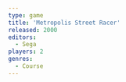 ```yaml
---
type: game
title: 'Metropolis Street Racer'
released: 2000
editors: 
  - Sega
players: 2
genres:
  - Course
---
```

